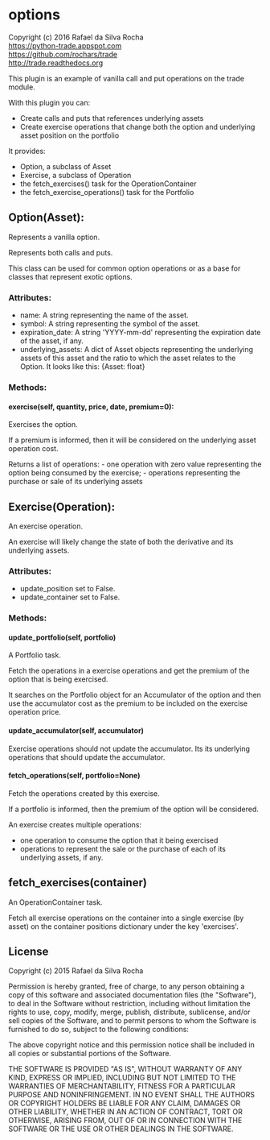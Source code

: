 # options
Copyright (c) 2016 Rafael da Silva Rocha  
https://python-trade.appspot.com  
https://github.com/rochars/trade  
http://trade.readthedocs.org

This plugin is an example of vanilla call and put operations on the trade module.

With this plugin you can:
- Create calls and puts that references underlying assets
- Create exercise operations that change both the option and underlying
  asset position on the portfolio

It provides:
- Option, a subclass of Asset
- Exercise, a subclass of Operation
- the fetch_exercises() task for the OperationContainer
- the fetch_exercise_operations() task for the Portfolio


## Option(Asset):
Represents a vanilla option.

Represents both calls and puts.

This class can be used for common option operations or as a base
for classes that represent exotic options.

### Attributes:
+ name: A string representing the name of the asset.
+ symbol: A string representing the symbol of the asset.
+ expiration_date: A string 'YYYY-mm-dd' representing the expiration date of the asset, if any.
+ underlying_assets: A dict of Asset objects representing the underlying assets of this asset and the ratio to which the asset relates to the Option. It looks like this: {Asset: float}

### Methods:

#### exercise(self, quantity, price, date, premium=0):
Exercises the option.

If a premium is informed, then it will be considered on the
underlying asset operation cost.

Returns a list of operations:
    - one operation with zero value representing the option
      being consumed by the exercise;
    - operations representing the purchase or sale of its
      underlying assets


## Exercise(Operation):
An exercise operation.

An exercise will likely change the state of both the derivative and its
underlying assets.

### Attributes:
+ update_position set to False.
+ update_container set to False.

### Methods:

#### update_portfolio(self, portfolio)
A Portfolio task.

Fetch the operations in a exercise operations and  get the premium
of the option that is being exercised.

It searches on the Portfolio object for an Accumulator of the option
and then use the accumulator cost as the premium to be included
on the exercise operation price.

#### update_accumulator(self, accumulator)
Exercise operations should not update the accumulator.
Its its underlying operations that should update the
accumulator.

#### fetch_operations(self, portfolio=None)
Fetch the operations created by this exercise.

If a portfolio is informed, then the premium of the option
will be considered.

An exercise creates multiple operations:
- one operation to consume the option that it being exercised
- operations to represent the sale or the purchase of each of its underlying assets, if any.


## fetch_exercises(container)
An OperationContainer task.

Fetch all exercise operations on the container into a single
exercise (by asset) on the container positions dictionary under
the key 'exercises'.


## License
Copyright (c) 2015 Rafael da Silva Rocha

Permission is hereby granted, free of charge, to any person obtaining a copy
of this software and associated documentation files (the "Software"), to deal
in the Software without restriction, including without limitation the rights
to use, copy, modify, merge, publish, distribute, sublicense, and/or sell
copies of the Software, and to permit persons to whom the Software is
furnished to do so, subject to the following conditions:

The above copyright notice and this permission notice shall be included in
all copies or substantial portions of the Software.

THE SOFTWARE IS PROVIDED "AS IS", WITHOUT WARRANTY OF ANY KIND, EXPRESS OR
IMPLIED, INCLUDING BUT NOT LIMITED TO THE WARRANTIES OF MERCHANTABILITY,
FITNESS FOR A PARTICULAR PURPOSE AND NONINFRINGEMENT. IN NO EVENT SHALL THE
AUTHORS OR COPYRIGHT HOLDERS BE LIABLE FOR ANY CLAIM, DAMAGES OR OTHER
LIABILITY, WHETHER IN AN ACTION OF CONTRACT, TORT OR OTHERWISE, ARISING FROM,
OUT OF OR IN CONNECTION WITH THE SOFTWARE OR THE USE OR OTHER DEALINGS IN
THE SOFTWARE.
